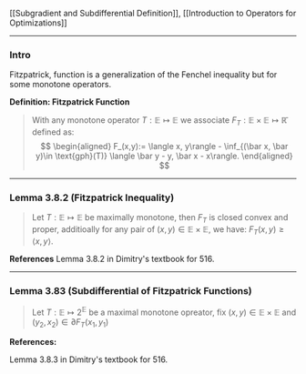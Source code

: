 [[Subgradient and Subdifferential Definition]], [[Introduction to Operators for Optimizations]]


---
### **Intro**

Fitzpatrick, function is a generalization of the Fenchel inequality but for some monotone operators. 

**Definition: Fitzpatrick Function**
> With any monotone operator $T:\mathbb E \mapsto \mathbb E$ we associate $F_T: \mathbb E\times \mathbb E \mapsto \mathbb{\bar{R}}$ defined as: 
> $$
> \begin{aligned}
>   F_(x,y):= \langle x, y\rangle - \inf_{(\bar x, \bar y)\in \text{gph}(T)} \langle \bar y - y, \bar x - x\rangle. 
> \end{aligned}
> $$

---
### **Lemma 3.8.2 (Fitzpatrick Inequality)**
> Let $T: \mathbb E \mapsto \mathbb E$ be maximally monotone, then $F_T$ is closed convex and proper, additioally for any pair of $(x, y) \in \mathbb E \times \mathbb E$, we have: $F_T(x, y)\ge \langle x, y\rangle$. 

**References**
Lemma 3.8.2 in Dimitry's textbook for 516. 

---
### **Lemma 3.83 (Subdifferential of Fitzpatrick Functions)**
> Let $T: \mathbb E \mapsto 2^{\mathbb E}$ be a maximal monotone opreator, fix $(x, y)\in \mathbb E \times \mathbb E$ and $(y_2, x_2)\in \partial F_T(x_1, y_1)$

**References:**

Lemma 3.8.3 in Dimitry's textbook for 516. 